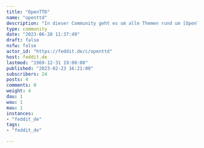```yaml
---
title: "OpenTTD" 
name: "openttd"
description: "In dieser Community geht es um alle Themen rund um [OpenTTD](https://www.openttd.org/). Bitte Netiquette beachten!"
type: community
date: "2023-06-20 11:37:49"
draft: false
nsfw: false
actor_id: "https://feddit.de/c/openttd"
host: feddit.de
lastmod: "1969-12-31 19:00:00"
published: "2023-02-23 16:21:00"
subscribers: 24
posts: 4
comments: 0
weight: 4
dau: 1
wau: 1
mau: 1
instances:
- "feddit_de"
tags: 
- "feddit_de"

---
```

